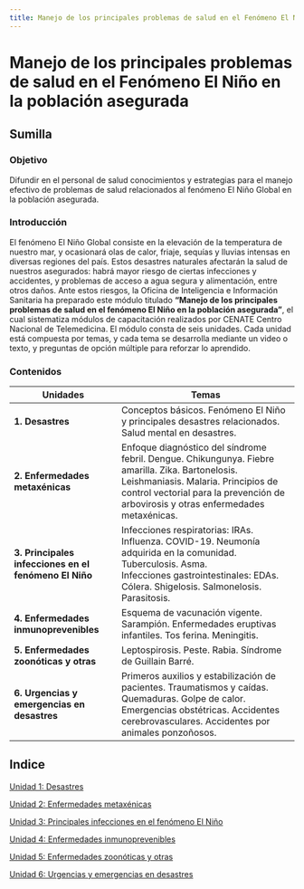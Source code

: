 ```yaml
---
title: Manejo de los principales problemas de salud en el Fenómeno El Niño en la población asegurada - Módulo de refuerzo
---
```


# Manejo de los principales problemas de salud en el Fenómeno El Niño en la población asegurada 
## Sumilla 
### Objetivo 
Difundir en el personal de salud conocimientos y estrategias para el manejo efectivo de problemas de salud relacionados al fenómeno El Niño Global en la población asegurada.
### Introducción
El fenómeno El Niño Global consiste en la elevación de la temperatura de nuestro mar, y ocasionará olas de calor, friaje, sequías y lluvias intensas en diversas regiones del país. Estos desastres naturales afectarán la salud de nuestros asegurados: habrá mayor riesgo de ciertas infecciones y accidentes, y problemas de acceso a agua segura y alimentación, entre otros daños.
Ante estos riesgos, la Oficina de Inteligencia e Información Sanitaria ha preparado este módulo titulado **“Manejo de los principales problemas de salud en el fenómeno El Niño en la población asegurada”**, el cual sistematiza módulos de capacitación realizados por CENATE Centro Nacional de Telemedicina.
El módulo consta de seis unidades. Cada unidad está compuesta por temas, y cada tema se desarrolla mediante un video o texto, y preguntas de opción múltiple para reforzar lo aprendido.
### Contenidos 

| Unidades | Temas |
| ---- | ---- |
| **1. Desastres** | Conceptos básicos. Fenómeno El Niño y principales desastres relacionados. Salud mental en desastres. |
| **2. Enfermedades metaxénicas** | Enfoque diagnóstico del síndrome febril. Dengue. Chikungunya. Fiebre amarilla. Zika. Bartonelosis. Leishmaniasis. Malaria. Principios de control vectorial para la prevención de arbovirosis y otras enfermedades metaxénicas. |
| **3. Principales infecciones en el fenómeno El Niño** | Infecciones respiratorias: IRAs. Influenza. COVID-19. Neumonía adquirida en la comunidad. Tuberculosis. Asma.<br>Infecciones gastrointestinales: EDAs. Cólera. Shigelosis. Salmonelosis. Parasitosis. |
| **4. Enfermedades inmunoprevenibles** | Esquema de vacunación vigente. Sarampión. Enfermedades eruptivas infantiles. Tos ferina. Meningitis. |
| **5. Enfermedades zoonóticas y otras** | Leptospirosis. Peste. Rabia. Síndrome de Guillain Barré.  |
| **6. Urgencias y emergencias en desastres** | Primeros auxilios y estabilización de pacientes. Traumatismos y caídas. Quemaduras. Golpe de calor. Emergencias obstétricas. Accidentes cerebrovasculares. Accidentes por animales ponzoñosos. |
## Indice 
[Unidad 1: Desastres](u1.md)

[Unidad 2: Enfermedades metaxénicas](u2.md)

[Unidad 3: Principales infecciones en el fenómeno El Niño](u3.md)

[Unidad 4: Enfermedades inmunoprevenibles](u4.md)

[Unidad 5: Enfermedades zoonóticas y otras](u5.md)

[Unidad 6: Urgencias y emergencias en desastres](u6.md)

